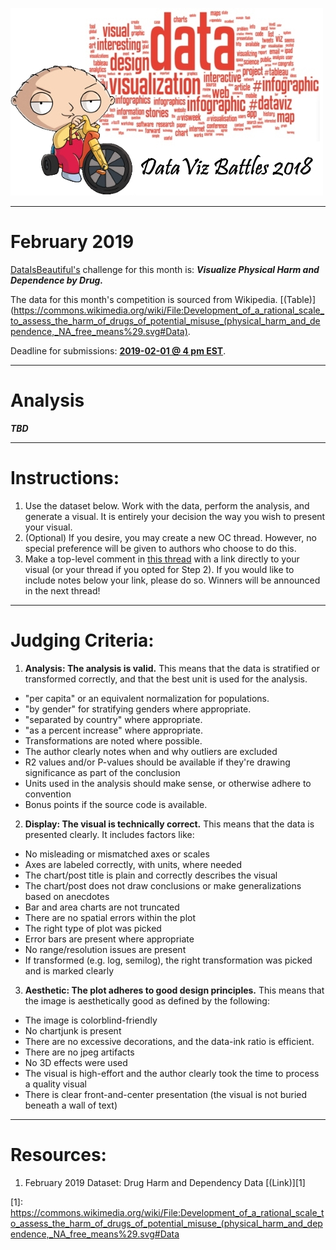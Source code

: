 ![Project Logo](https://github.com/ereidelbach/dataVizBattles/blob/master/dataVizBattlesLogo.jpg)

----

# February 2019

[DataIsBeautiful's](https://www.reddit.com/r/dataisbeautiful/comments/an18kt/battle_dataviz_battle_for_the_month_of_february/) challenge for this month is:  <b><i>Visualize Physical Harm and Dependence by Drug.</i></b>

The data for this month's competition is sourced from Wikipedia. [(Table)](https://commons.wikimedia.org/wiki/File:Development_of_a_rational_scale_to_assess_the_harm_of_drugs_of_potential_misuse_(physical_harm_and_dependence,_NA_free_means%29.svg#Data).

Deadline for submissions: <b><u>2019-02-01 @ 4 pm EST</u></b>.

---

# Analysis

<b><i>TBD</i></b>

---

# Instructions:

1. Use the dataset below. Work with the data, perform the analysis, and generate a visual. It is entirely your decision the way you wish to present your visual.
2. (Optional) If you desire, you may create a new OC thread. However, no special preference will be given to authors who choose to do this.
3. Make a top-level comment in [this thread](https://www.reddit.com/r/dataisbeautiful/comments/an18kt/battle_dataviz_battle_for_the_month_of_february/) with a link directly to your visual (or your thread if you opted for Step 2). If you would like to include notes below your link, please do so. Winners will be announced in the next thread!

---

# Judging Criteria:

1. <b>Analysis: The analysis is valid.</b>  This means that the data is stratified or transformed correctly, and that the best unit is used for the analysis.
  - "per capita" or an equivalent normalization for populations.
  - "by gender" for stratifying genders where appropriate.
  - "separated by country" where appropriate.
  - "as a percent increase" where appropriate.
  - Transformations are noted where possible.
  - The author clearly notes when and why outliers are excluded
  - R2 values and/or P-values should be available if they're drawing significance as part of the conclusion
  - Units used in the analysis should make sense, or otherwise adhere to convention
  - Bonus points if the source code is available.
2. <b>Display: The visual is technically correct.</b>  This means that the data is presented clearly. It includes factors like:
  - No misleading or mismatched axes or scales
  - Axes are labeled correctly, with units, where needed
  - The chart/post title is plain and correctly describes the visual
  - The chart/post does not draw conclusions or make generalizations based on anecdotes
  - Bar and area charts are not truncated
  - There are no spatial errors within the plot
  - The right type of plot was picked
  - Error bars are present where appropriate
  - No range/resolution issues are present
  - If transformed (e.g. log, semilog), the right transformation was picked and is marked clearly
3. <b>Aesthetic: The plot adheres to good design principles.</b> This means that the image is aesthetically good as defined by the following:
  - The image is colorblind-friendly
  - No chartjunk is present
  - There are no excessive decorations, and the data-ink ratio is efficient.
  - There are no jpeg artifacts
  - No 3D effects were used
  - The visual is high-effort and the author clearly took the time to process a quality visual
  - There is clear front-and-center presentation (the visual is not buried beneath a wall of text)

----

# Resources:

1. February 2019 Dataset: Drug Harm and Dependency Data [(Link)][1]

  [1]: https://commons.wikimedia.org/wiki/File:Development_of_a_rational_scale_to_assess_the_harm_of_drugs_of_potential_misuse_(physical_harm_and_dependence,_NA_free_means%29.svg#Data
